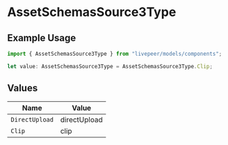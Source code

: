 # AssetSchemasSource3Type

## Example Usage

```typescript
import { AssetSchemasSource3Type } from "livepeer/models/components";

let value: AssetSchemasSource3Type = AssetSchemasSource3Type.Clip;
```

## Values

| Name           | Value          |
| -------------- | -------------- |
| `DirectUpload` | directUpload   |
| `Clip`         | clip           |